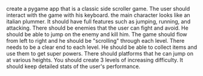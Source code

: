 create a pygame app that is a classic side scroller game. 
The user should interact with the game with his keyboard.
the main character looks like an italian plummer. 
It should have full features such as jumping, running, and attacking.
There should be enemies that the user can fight and avoid.
He should be able to jump on the enemy and kill him.
The game should flow from left to right and he should be "scrolling" through each level.
There needs to be a clear end to each level.
He should be able to collect items and use them to get super powers.
There should platforms that he can jump on at various heights.
You should create 3 levels of increasing difficulty.
It should keep detailed stats of the user's performance.
